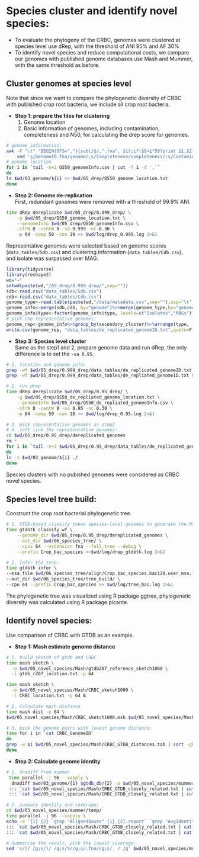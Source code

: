 # Species cluster and identify novel species:
- To evaluate the phylogeny of the CRBC, genomes were clustered at species level use dRep, with the threshold of ANI 95% and AF 30%
- To identify novel species and reduce computational costs, we compare our genomes with published genome databases use Mash and Mummer, with the same threshold as before.
   
## Cluster genomes at species level  
Note that since we want to compare the phylogenetic diversity of CRBC with published crop root bacteria, we include all crop root bacteria.
- **Step 1: prepare the files for clustering**
  1. Genome location
  2. Basic information of genomes, including contamination, completeness and N50, for calculating the drep score for genomes.
```bash
# genome information:
awk -F "\t" 'BEGIN{OFS=","}{sub(/$/,".fna", $1);if($9>1*50)print $1,$2,$3,$7}' $wd/04_QC/checkM_result.tsv | \
    sed 's/GenomeID.fna/genome/;s/Completeness/completeness/;s/Contamination/contamination/' > $wd/05_drep/QS50_genomeInfo.csv
# genome location
for i in `tail -n+2 QS50_genomeInfo.csv | cut -f 1 -d ','`
do
ls $wd/03_genome/${i} >> $wd/05_drep/QS50_genome_location.txt
done
```
- **Step 2: Genome de-replication**  
First, redundant genomes were removed with a threshold of 99.9% ANI.
```bash
time dRep dereplicate $wd/05_drep/0.999_drep/ \
    -g $wd/05_drep/QS50_genome_location.txt \
    --genomeInfo $wd/05_drep/QS50_genomeInfo.csv \
    -strW 0 -centW 0 -sa 0.999 -nc 0.30 \
    -p 64 -comp 50 -con 10 >> $wd/log/drep_0.999.log 2>&1
```
Representative genomes were selected based on genome scores (`data_tables/Sdb.csv`) and clustering information (`data_tables/Cdb.csv`), and isolate was surpassed over MAG.
```r
library(tidyverse)
library(reshape2)
wd="~"
setwd(paste(wd,"/05_drep/0.999_drep/",sep=""))
sdb<-read.csv("data_tables/Sdb.csv")
cdb<-read.csv("data_tables/Cdb.csv")
genome_type<-read.table(paste(wd,"/data/metadata.csv",sep=""),sep="\t",col.names=c("genome","type"))
genome_info<-merge(sdb,cdb, by="genome")%>%merge(genome_type,by="genome")
genome_info$type<-factor(genome_info$type, levels=c("Isolates","MAGs"))
# pick the representative genomes:
genome_rep<-genome_info%>%group_by(secondary_cluster)%>%arrange(type, -score)%>%do(head(.,n=1))%>%select(genome)
write.csv(genome_rep, "data_tables/de_replicated_genomeID.txt",quote=F,sep="\t",row.names=F)
```

- **Step 3: Species level cluster**    
Same as the step1 and 2, prepare genome data and run dRep, the only difference is to set the `-sa 0.95`.
```bash
# 1. location and genome info:
grep -wf $wd/05_drep/0.999_drep/data_tables/de_replicated_genomeID.txt $wd/05_drep/QS50_genome_location.txt > $wd/05_drep/QS50_de_repliated_genome_location.txt
grep -wf $wd/05_drep/0.999_drep/data_tables/de_repliated_genomeID.txt $wd/05_drep/QS50_genomeInfo.csv > $wd/05_drep/ QS50_de_repliated_genomeInfo.csv

# 2. run drep
time dRep dereplicate $wd/05_drep/0.95_drep/ \
    -g $wd/05_drep/QS50_de_repliated_genome_location.txt \
    --genomeInfo $wd/05_drep/QS50_de_repliated_genomeInfo.csv \
    -strW 0 -centW 0 -sa 0.95 -nc 0.30 \
    -p 64 -comp 50 -con 10 >> $wd/log/drep_0.95.log 2>&1

# 3. pick representative genomes as step2
# 4. soft link the representative genomes:
cd $wd/05_drep/0.95_drep/dereplicated_genomes
rm *
for i in `tail -n+2 $wd/05_drep/0.95_drep/data_tables/de_replicated_genomeID.txt`
do
ln -s $wd/03_genome/${i} ./
done
```
Species clusters with no pubished genomes were considered as CRBC novel species.

## Species level tree build: 
Construct the crop root bacterial phylogenetic tree.
```bash
# 1. GTDB-based classify these species-level genomes to generate the MSA data:
time gtdbtk classify_wf \
    --genome_dir $wd/05_drep/0.95_drep/dereplicated_genomes \
    --out_dir $wd/06_species_tree/ \
    --cpus 64 --extension fna --full_tree --debug \
    --prefix Crop_bac_species >>$wd/log/drep_gtdbtk.log 2>&1

# 2. Infer the tree:
time gtdbtk infer \
--msa_file $wd/06_species_tree/align/Crop_bac_species.bac120.user_msa.fasta.gz \
--out_dir $wd/06_species_tree/tree_build/ \
--cpu 64 --prefix Crop_bac_species >> $wd/log/tree_bac.log 2>&1
```
The phylogenetic tree was visualized using R package ggtree, phylogenetic diversity was calculated using R package picante.

## Identify novel species:
Use comparison of CRBC with GTDB as an example.
- **Step 1: Mash estimate genome distance**
```bash
# 1. build sketch of gtdb and CRBC
time mash sketch \
  -o $wd/05_novel_species/Mash/gtdb207_reference_sketch1000 \
  -l gtdb_r207_location.txt -p 64

time mash sketch \
  -o $wd/05_novel_species/Mash/CRBC_sketch1000 \
  -l CRBC_location.txt -p 64 &

# 2. Calculate mash distance
time mash dist -p 64 \
$wd/05_novel_species/Mash/CRBC_sketch1000.msh $wd/05_novel_species/Mash/gtdb207_reference_sketch1000.msh > $wd/05_novel_species/Mash/CRBC_GTDB_distances.tab

# 3. pick the genome pairs with lowest genome distance:
time for i in `cat CRBC_GenomeID`
do
grep -w $i $wd/05_novel_species/Mash/CRBC_GTDB_distances.tab | sort -gk3 | head -3 >> $wd/05_novel_species/Mash/CRBC_GTDB_closely_related.txt
done
```
- **Step 2: Calculate genome identity**
```bash
# 1. dnadiff from mummer
 time parallel -j 96 --xapply \
  dnadiff $wd/03_genome/{1} $gtdb_db/{2} -p $wd/05_novel_species/mummer/temp/{1}_{2} \
 ::: `cat $wd/05_novel_species/Mash/CRBC_GTDB_closely_related.txt | cut -f 1` \
 ::: `cat $wd/05_novel_species/Mash/CRBC_GTDB_closely_related.txt | cut -f 2`

# 2. summary identity and coverage:
cd $wd/05_novel_species/mummer/temp/
time parallel -j 96 --xapply \
echo -e '{1} {2} `grep "AlignedBases" {1}_{2}.report` `grep "AvgIdentity" {1}_{2}.report | tail -1`' >> $wd/05_novel_species/mummer/CRBC_GTDB_ANI_AF_temp.txt \
::: `cat $wd/05_novel_species/Mash/CRBC_GTDB_closely_related.txt | cut -f 1` \
::: `cat $wd/05_novel_species/Mash/CRBC_GTDB_closely_related.txt | cut -f 2`

# Summarise the result, pick the lowest coverage:
sed 's/(/ /g;s/)/ /g;s/%//g;s/.fna//g;s/  / /g' $wd/05_novel_species/mummer/CRBC_GTDB_ANI_AF_temp.txt | cat -A | cut -f 1-2,5,7,9 -d ' ' | awk '{if($3>=$4)$6=$4;else{$6=$3};print $0}' | sed '1i GenomeID Reference Ref_cov Qry_cov Identity Coverage' | sed 's/ /\t/g' > $wd/05_novel_species/CRBC_GTDB_id_cov_info.txt
```
